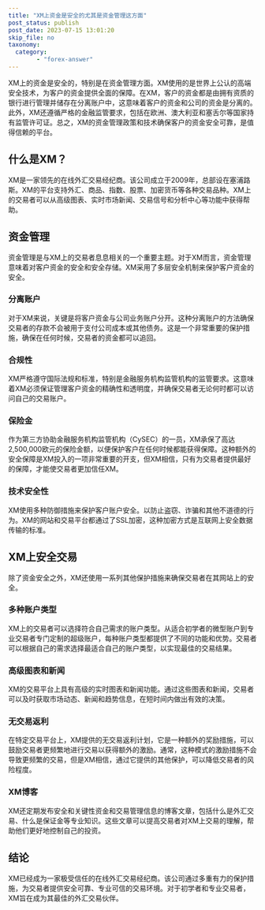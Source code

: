 ```yaml
---
title: "XM上资金是安全的尤其是资金管理这方面"
post_status: publish
post_date: 2023-07-15 13:01:20
skip_file: no
taxonomy:
  category:
        - "forex-answer"
---
```


XM上的资金是安全的，特别是在资金管理方面。XM使用的是世界上公认的高端安全技术，为客户的资金提供全面的保障。在XM，客户的资金都是由拥有资质的银行进行管理并储存在分离账户中，这意味着客户的资金和公司的资金是分离的。此外，XM还遵循严格的金融监管要求，包括在欧洲、澳大利亚和塞舌尔等国家持有监管许可证。总之，XM的资金管理政策和技术确保客户的资金安全可靠，是值得信赖的平台。

## 什么是XM？

XM是一家领先的在线外汇交易经纪商。该公司成立于2009年，总部设在塞浦路斯。XM的平台支持外汇、商品、指数、股票、加密货币等各种交易品种。XM上的交易者可以从高级图表、实时市场新闻、交易信号和分析中心等功能中获得帮助。

## 资金管理

资金管理是与XM上的交易者息息相关的一个重要主题。对于XM而言，资金管理意味着对客户资金的安全和安全存储。XM采用了多层安全机制来保护客户资金的安全。

### 分离账户

对于XM来说，关键是将客户资金与公司业务账户分开。这种分离账户的方法确保交易者的存款不会被用于支付公司成本或其他债务。这是一个非常重要的保护措施，确保在任何时候，交易者的资金都可以追回。

### 合规性

XM严格遵守国际法规和标准，特别是金融服务机构监管机构的监管要求。这意味着XM必须保证管理客户资金的精确性和透明度，并确保交易者无论何时都可以访问自己的交易账户。

### 保险金

作为第三方协助金融服务机构监管机构（CySEC）的一员，XM承保了高达2,500,000欧元的保险金额，以便保护客户在任何时候都能获得保障。这种额外的安全保障是XM投入的一项非常重要的开支，但XM相信，只有为交易者提供最好的保障，才能使交易者更加信任XM。

### 技术安全性

XM使用多种防御措施来保护客户账户安全。以防止盗窃、诈骗和其他不道德的行为。XM的网站和交易平台都通过了SSL加密，这种加密方式是互联网上安全数据传输的标准。

## XM上安全交易

除了资金安全之外，XM还使用一系列其他保护措施来确保交易者在其网站上的安全。

### 多种账户类型

XM上的交易者可以选择符合自己需求的账户类型。从适合初学者的微型账户到专业交易者专门定制的超级账户，每种账户类型都提供了不同的功能和优势。交易者可以根据自己的需求选择最适合自己的账户类型，以实现最佳的交易结果。

### 高级图表和新闻

XM的交易平台上具有高级的实时图表和新闻功能。通过这些图表和新闻，交易者可以及时获取市场动态、新闻和趋势信息，在短时间内做出有效的决策。

### 无交易返利

在特定交易平台上，XM提供的无交易返利计划，它是一种额外的奖励措施，可以鼓励交易者更频繁地进行交易以获得额外的激励。通常，这种模式的激励措施不会导致更频繁的交易，但是XM相信，通过它提供的其他保护，可以降低交易者的风险程度。

### XM博客

XM还定期发布安全和关键性资金和交易管理信息的博客文章，包括什么是外汇交易、什么是保证金等专业知识。这些文章可以提高交易者对XM上交易的理解，帮助他们更好地控制自己的投资。

## 结论

XM已经成为一家极受信任的在线外汇交易经纪商。该公司通过多重有力的保护措施，为交易者提供安全可靠、专业可信的交易环境。对于初学者和专业交易者，XM旨在成为其最佳的外汇交易伙伴。